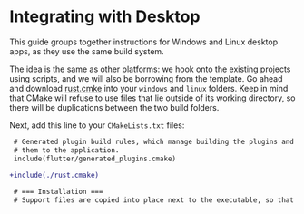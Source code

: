# Integrating with Desktop

This guide groups together instructions for Windows and Linux desktop apps,
as they use the same build system.

The idea is the same as other platforms: we hook onto the existing projects
using scripts, and we will also be borrowing from the template. Go ahead
and download [rust.cmke](https://raw.githubusercontent.com/Desdaemon/flutter_rust_bridge_template/main/windows/rust.cmake)
into your `windows` and `linux` folders. Keep in mind that CMake will refuse
to use files that lie outside of its working directory, so there will be duplications
between the two build folders.

Next, add this line to your `CMakeLists.txt` files:

```diff
 # Generated plugin build rules, which manage building the plugins and adding
 # them to the application.
 include(flutter/generated_plugins.cmake)
 
+include(./rust.cmake)

 # === Installation ===
 # Support files are copied into place next to the executable, so that it can
```
